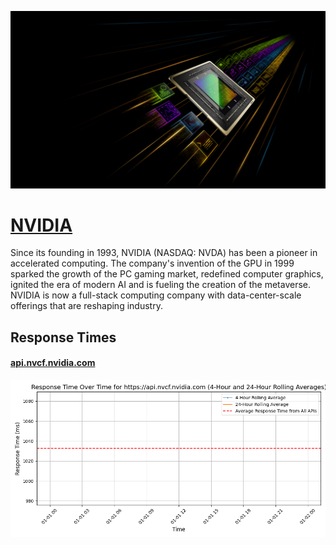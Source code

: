[![Visit NVIDIA](imagePreview.jpg)](https://www.nvidia.com/en-us/ai)

# [NVIDIA](https://www.nvidia.com/en-us/ai)

Since its founding in 1993, NVIDIA (NASDAQ: NVDA) has been a pioneer in accelerated computing. The company's invention of the GPU in 1999 sparked the growth of the PC gaming market, redefined computer graphics, ignited the era of modern AI and is fueling the creation of the metaverse. NVIDIA is now a full-stack computing company with data-center-scale offerings that are reshaping industry.

## Response Times

#### [api.nvcf.nvidia.com](https://api.nvcf.nvidia.com)

![api.nvcf.nvidia.com](response-time-charts/6170692e6e7663662e6e76696469612e636f6d.png)
